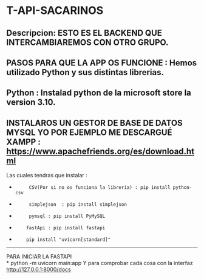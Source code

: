 # T-API-SACARINOS
Descripcion:
ESTO ES EL BACKEND QUE INTERCAMBIAREMOS CON OTRO GRUPO.
----------------------------------------------------
PASOS PARA QUE LA APP OS FUNCIONE : 
Hemos utilizado Python y sus distintas librerias.
---------------------------------------------------
Python : Instalad python de la microsoft store la version 3.10.
----------------------------------------------------
INSTALAROS UN GESTOR DE BASE DE DATOS MYSQL YO POR EJEMPLO ME DESCARGUÉ XAMPP : https://www.apachefriends.org/es/download.html
----------------------------------------------------
Las cuales tendras que instalar : 
*          CSV(Por si no os funciona la libreria) : pip install python-csv
*          simplejson  : pip install simplejson   
*          pymsql : pip install PyMySQL
*         fastApi : pip install fastapi 
*         pip install "uvicorn[standard]" 
----------------------------------------------------
PARA INICIAR LA FASTAPI  
       * python -m uvicorn main:app
Y para comprobar cada cosa con la interfaz http://127.0.0.1:8000/docs
